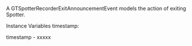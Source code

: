A GTSpotterRecorderExitAnnouncementEvent  models the action of  exiting Spotter. Instance Variables	timestamp:		<Object>timestamp	- xxxxx